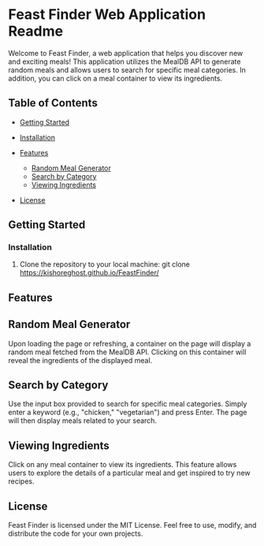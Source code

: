 # Feast Finder Web Application Readme

Welcome to Feast Finder, a web application that helps you discover new and exciting meals! This application utilizes the MealDB API to generate random meals and allows users to search for specific meal categories. In addition, you can click on a meal container to view its ingredients.

## Table of Contents
- [Getting Started](#getting-started)
-   [Installation](#installation)
- [Features](#features)
  - [Random Meal Generator](#random-meal-generator)
  - [Search by Category](#search-by-category)
  - [Viewing Ingredients](#viewing-ingredients)

- [License](#license)

## Getting Started

### Installation
1. Clone the repository to your local machine:
    git clone https://kishoreghost.github.io/FeastFinder/

## Features
  ## Random Meal Generator
  Upon loading the page or refreshing, a container on the page will display a random meal fetched from the MealDB API. Clicking on this container will reveal the ingredients of the       displayed meal.

  ## Search by Category
  Use the input box provided to search for specific meal categories. Simply enter a keyword (e.g., "chicken," "vegetarian") and press Enter. The page will then display meals related to   your search.

  ## Viewing Ingredients
  Click on any meal container to view its ingredients. This feature allows users to explore the details of a particular meal and get inspired to try new recipes.

## License
Feast Finder is licensed under the MIT License. Feel free to use, modify, and distribute the code for your own projects.
